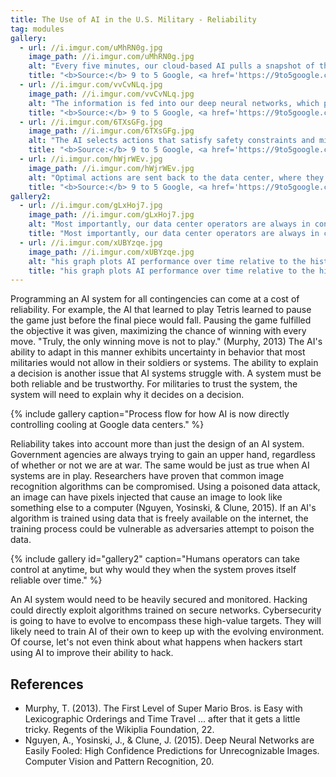 ```yaml
---
title: The Use of AI in the U.S. Military - Reliability
tag: modules
gallery:
  - url: //i.imgur.com/uMhRN0g.jpg
    image_path: //i.imgur.com/uMhRN0g.jpg
    alt: "Every five minutes, our cloud-based AI pulls a snapshot of the data center cooling system as represented by thousands of physical sensors."
    title: "<b>Source:</b> 9 to 5 Google, <a href='https://9to5google.com/2018/08/17/google-deepmind-ai-control-data-center/' target='_blank'>Artificial intelligence is now directly controlling cooling at Google data centers</a>, 2018"
  - url: //i.imgur.com/vvCvNLq.jpg
    image_path: //i.imgur.com/vvCvNLq.jpg
    alt: "The information is fed into our deep neural networks, which predict the future energy efficiency and temperature based on proposed actions."
    title: "<b>Source:</b> 9 to 5 Google, <a href='https://9to5google.com/2018/08/17/google-deepmind-ai-control-data-center/' target='_blank'>Artificial intelligence is now directly controlling cooling at Google data centers</a>, 2018"
  - url: //i.imgur.com/6TXsGFg.jpg
    image_path: //i.imgur.com/6TXsGFg.jpg
    alt: "The AI selects actions that satisfy safety constraints and minimize future energy consumption."
    title: "<b>Source:</b> 9 to 5 Google, <a href='https://9to5google.com/2018/08/17/google-deepmind-ai-control-data-center/' target='_blank'>Artificial intelligence is now directly controlling cooling at Google data centers</a>, 2018"
  - url: //i.imgur.com/hWjrWEv.jpg
    image_path: //i.imgur.com/hWjrWEv.jpg
    alt: "Optimal actions are sent back to the data center, where they local system verifies them against its own safety constraints before implementation."
    title: "<b>Source:</b> 9 to 5 Google, <a href='https://9to5google.com/2018/08/17/google-deepmind-ai-control-data-center/' target='_blank'>Artificial intelligence is now directly controlling cooling at Google data centers</a>, 2018"
gallery2:
  - url: //i.imgur.com/gLxHoj7.jpg
    image_path: //i.imgur.com/gLxHoj7.jpg
    alt: "Most importantly, our data center operators are always in control and can choose to exit AI control mode at any time. In these scenarios, the control system will transfer seamlessly from AI control to the on-site rules and heuristics that define the automation industry today."
    title: "Most importantly, our data center operators are always in control and can choose to exit AI control mode at any time. In these scenarios, the control system will transfer seamlessly from AI control to the on-site rules and heuristics that define the automation industry today.<br /><b>Source:</b> 9 to 5 Google, <a href='https://9to5google.com/2018/08/17/google-deepmind-ai-control-data-center/' target='_blank'>Artificial intelligence is now directly controlling cooling at Google data centers</a>, 2018"
  - url: //i.imgur.com/xUBYzqe.jpg
    image_path: //i.imgur.com/xUBYzqe.jpg
    alt: "his graph plots AI performance over time relative to the historical baseline before AI control. Performance is measured by a common industry metric for cooling energy efficiency, kW/ton (or energy input per ton of cooling achieved). Over nine months, our AI control system performance increases from a 12 percent improvement (the initial launch of autonomous control) to around a 30 percent improvement."
    title: "his graph plots AI performance over time relative to the historical baseline before AI control. Performance is measured by a common industry metric for cooling energy efficiency, kW/ton (or energy input per ton of cooling achieved). Over nine months, our AI control system performance increases from a 12 percent improvement (the initial launch of autonomous control) to around a 30 percent improvement.<br /><b>Source:</b> 9 to 5 Google, <a href='https://9to5google.com/2018/08/17/google-deepmind-ai-control-data-center/' target='_blank'>Artificial intelligence is now directly controlling cooling at Google data centers</a>, 2018"
---
```

Programming an AI system for all contingencies can come at a cost of reliability.
For example, the AI that learned to play Tetris learned to pause the game just before the final piece would fall.
Pausing the game fulfilled the objective it was given, maximizing the chance of winning with every move.
"Truly, the only winning move is not to play." (Murphy, 2013)
The AI's ability to adapt in this manner exhibits uncertainty in behavior that most militaries would not allow in their soldiers or systems.
The ability to explain a decision is another issue that AI systems struggle with.
A system must be both reliable and be trustworthy.
For militaries to trust the system, the system will need to explain why it decides on a decision.

{% include gallery caption="Process flow for how AI is now directly controlling cooling at Google data centers." %}

Reliability takes into account more than just the design of an AI system.
Government agencies are always trying to gain an upper hand, regardless of whether or not we are at war.
The same would be just as true when AI systems are in play.
Researchers have proven that common image recognition algorithms can be compromised.
Using a poisoned data attack, an image can have pixels injected that cause an image to look like something else to a computer (Nguyen, Yosinski, & Clune, 2015).
If an AI's algorithm is trained using data that is freely available on the internet, the training process could be vulnerable as adversaries attempt to poison the data.

{% include gallery id="gallery2" caption="Humans operators can take control at anytime, but why would they when the system proves itself reliable over time." %}

An AI system would need to be heavily secured and monitored.
Hacking could directly exploit algorithms trained on secure networks.
Cybersecurity is going to have to evolve to encompass these high-value targets.
They will likely need to train AI of their own to keep up with the evolving environment.
Of course, let's not even think about what happens when hackers start using AI to improve their ability to hack.

## References

- Murphy, T. (2013). The First Level of Super Mario Bros. is Easy with Lexicographic Orderings and Time Travel ... after that it gets a little tricky. Regents of the Wikiplia Foundation, 22.
- Nguyen, A., Yosinski, J., & Clune, J. (2015). Deep Neural Networks are Easily Fooled: High Confidence Predictions for Unrecognizable Images. Computer Vision and Pattern Recognition, 20.